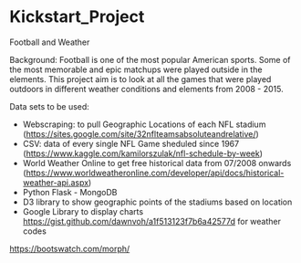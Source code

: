 # Kickstart_Project

Football and Weather 

Background: Football is one of the most popular American sports. Some of the most memorable and epic matchups were played outside in the elements. This project aim is to look at all the games that were played outdoors in different weather conditions and elements from 2008 - 2015.

Data sets to be used:
* Webscraping: to pull Geographic Locations of each NFL stadium (https://sites.google.com/site/32nflteamsabsoluteandrelative/)
* CSV: data of every single NFL Game sheduled since 1967 (https://www.kaggle.com/kamilorszulak/nfl-schedule-by-week)
* World Weather Online to get free historical data from 07/2008 onwards (https://www.worldweatheronline.com/developer/api/docs/historical-weather-api.aspx)
* Python Flask - MongoDB
* D3 library to show geographic points of the stadiums based on location
* Google Library to display charts
https://gist.github.com/dawnvoh/a1f513123f7b6a42577d for weather codes

https://bootswatch.com/morph/